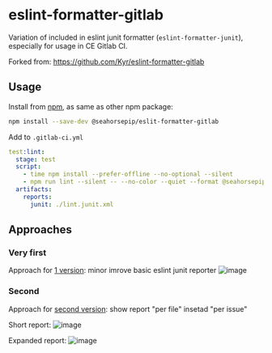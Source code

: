 # eslint-formatter-gitlab
Variation of included in eslint junit formatter (`eslint-formatter-junit`), especially for usage in CE Gitlab CI.

Forked from: https://github.com/Kyr/eslint-formatter-gitlab

## Usage
Install from [npm](https://www.npmjs.com/package/@seahorsepip/eslint-formatter-gitlab), as same as other npm package:
```bash
npm install --save-dev @seahorsepip/eslit-formatter-gitlab
```

Add to `.gitlab-ci.yml`
```yml
test:lint:
  stage: test
  script:
    - time npm install --prefer-offline --no-optional --silent
    - npm run lint --silent -- --no-color --quiet --format @seahorsepip/gitlab --output-file ./lint.junit.xml
  artifacts:
    reports:
      junit: ./lint.junit.xml
```

## Approaches
### Very first
Approach for [1 version](/tags/v1.0.2): minor imrove basic eslint junit reporter
![image](https://user-images.githubusercontent.com/426462/56635505-837db480-666e-11e9-9190-4277288dd638.png)

### Second
Approach for [second version](/tags/v2.0.0): show report "per file" insetad "per issue"

Short report:
![image](https://user-images.githubusercontent.com/426462/56865302-3e8eb080-69d5-11e9-8465-5f7c51392fa5.png)

Expanded report:
![image](https://user-images.githubusercontent.com/426462/56865318-6716aa80-69d5-11e9-8f71-5089941e3d8e.png)

